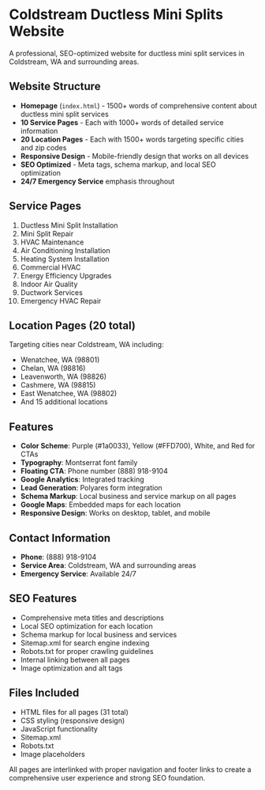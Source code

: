 # Coldstream Ductless Mini Splits Website

A professional, SEO-optimized website for ductless mini split services in Coldstream, WA and surrounding areas.

## Website Structure

- **Homepage** (`index.html`) - 1500+ words of comprehensive content about ductless mini split services
- **10 Service Pages** - Each with 1000+ words of detailed service information
- **20 Location Pages** - Each with 1500+ words targeting specific cities and zip codes
- **Responsive Design** - Mobile-friendly design that works on all devices
- **SEO Optimized** - Meta tags, schema markup, and local SEO optimization
- **24/7 Emergency Service** emphasis throughout

## Service Pages

1. Ductless Mini Split Installation
2. Mini Split Repair
3. HVAC Maintenance
4. Air Conditioning Installation
5. Heating System Installation
6. Commercial HVAC
7. Energy Efficiency Upgrades
8. Indoor Air Quality
9. Ductwork Services
10. Emergency HVAC Repair

## Location Pages (20 total)

Targeting cities near Coldstream, WA including:
- Wenatchee, WA (98801)
- Chelan, WA (98816)
- Leavenworth, WA (98826)
- Cashmere, WA (98815)
- East Wenatchee, WA (98802)
- And 15 additional locations

## Features

- **Color Scheme**: Purple (#1a0033), Yellow (#FFD700), White, and Red for CTAs
- **Typography**: Montserrat font family
- **Floating CTA**: Phone number (888) 918-9104
- **Google Analytics**: Integrated tracking
- **Lead Generation**: Polyares form integration
- **Schema Markup**: Local business and service markup on all pages
- **Google Maps**: Embedded maps for each location
- **Responsive Design**: Works on desktop, tablet, and mobile

## Contact Information

- **Phone**: (888) 918-9104
- **Service Area**: Coldstream, WA and surrounding areas
- **Emergency Service**: Available 24/7

## SEO Features

- Comprehensive meta titles and descriptions
- Local SEO optimization for each location
- Schema markup for local business and services
- Sitemap.xml for search engine indexing
- Robots.txt for proper crawling guidelines
- Internal linking between all pages
- Image optimization and alt tags

## Files Included

- HTML files for all pages (31 total)
- CSS styling (responsive design)
- JavaScript functionality
- Sitemap.xml
- Robots.txt
- Image placeholders

All pages are interlinked with proper navigation and footer links to create a comprehensive user experience and strong SEO foundation.
